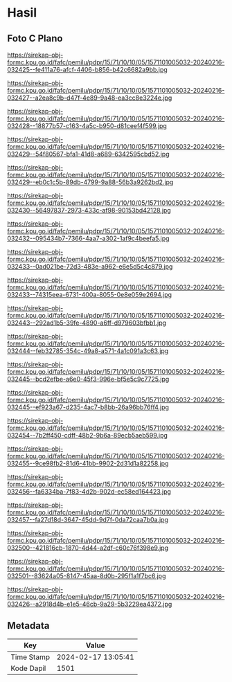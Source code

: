 # Hasil

## Foto C Plano

https://sirekap-obj-formc.kpu.go.id/fafc/pemilu/pdpr/15/71/10/10/05/1571101005032-20240216-032425--fe411a76-afcf-4406-b856-b42c6682a9bb.jpg

https://sirekap-obj-formc.kpu.go.id/fafc/pemilu/pdpr/15/71/10/10/05/1571101005032-20240216-032427--a2ea8c9b-d47f-4e89-9a48-ea3cc8e3224e.jpg

https://sirekap-obj-formc.kpu.go.id/fafc/pemilu/pdpr/15/71/10/10/05/1571101005032-20240216-032428--18877b57-c163-4a5c-b950-d81ceef4f599.jpg

https://sirekap-obj-formc.kpu.go.id/fafc/pemilu/pdpr/15/71/10/10/05/1571101005032-20240216-032429--54f80567-bfa1-41d8-a689-6342595cbd52.jpg

https://sirekap-obj-formc.kpu.go.id/fafc/pemilu/pdpr/15/71/10/10/05/1571101005032-20240216-032429--eb0c1c5b-89db-4799-9a88-56b3a9262bd2.jpg

https://sirekap-obj-formc.kpu.go.id/fafc/pemilu/pdpr/15/71/10/10/05/1571101005032-20240216-032430--56497837-2973-433c-af98-90153bd42128.jpg

https://sirekap-obj-formc.kpu.go.id/fafc/pemilu/pdpr/15/71/10/10/05/1571101005032-20240216-032432--095434b7-7366-4aa7-a302-1af9c4beefa5.jpg

https://sirekap-obj-formc.kpu.go.id/fafc/pemilu/pdpr/15/71/10/10/05/1571101005032-20240216-032433--0ad021be-72d3-483e-a962-e6e5d5c4c879.jpg

https://sirekap-obj-formc.kpu.go.id/fafc/pemilu/pdpr/15/71/10/10/05/1571101005032-20240216-032433--74315eea-6731-400a-8055-0e8e059e2694.jpg

https://sirekap-obj-formc.kpu.go.id/fafc/pemilu/pdpr/15/71/10/10/05/1571101005032-20240216-032443--292ad1b5-39fe-4890-a6ff-d979603bfbb1.jpg

https://sirekap-obj-formc.kpu.go.id/fafc/pemilu/pdpr/15/71/10/10/05/1571101005032-20240216-032444--feb32785-354c-49a8-a571-4a1c091a3c63.jpg

https://sirekap-obj-formc.kpu.go.id/fafc/pemilu/pdpr/15/71/10/10/05/1571101005032-20240216-032445--bcd2efbe-a6e0-45f3-996e-bf5e5c9c7725.jpg

https://sirekap-obj-formc.kpu.go.id/fafc/pemilu/pdpr/15/71/10/10/05/1571101005032-20240216-032445--ef923a67-d235-4ac7-b8bb-26a96bb76ff4.jpg

https://sirekap-obj-formc.kpu.go.id/fafc/pemilu/pdpr/15/71/10/10/05/1571101005032-20240216-032454--7b2ff450-cdff-48b2-9b6a-89ecb5aeb599.jpg

https://sirekap-obj-formc.kpu.go.id/fafc/pemilu/pdpr/15/71/10/10/05/1571101005032-20240216-032455--9ce98fb2-81d6-41bb-9902-2d31d1a82258.jpg

https://sirekap-obj-formc.kpu.go.id/fafc/pemilu/pdpr/15/71/10/10/05/1571101005032-20240216-032456--fa6334ba-7f83-4d2b-902d-ec58ed164423.jpg

https://sirekap-obj-formc.kpu.go.id/fafc/pemilu/pdpr/15/71/10/10/05/1571101005032-20240216-032457--fa27d18d-3647-45dd-9d7f-0da72caa7b0a.jpg

https://sirekap-obj-formc.kpu.go.id/fafc/pemilu/pdpr/15/71/10/10/05/1571101005032-20240216-032500--421816cb-1870-4d44-a2df-c60c76f398e9.jpg

https://sirekap-obj-formc.kpu.go.id/fafc/pemilu/pdpr/15/71/10/10/05/1571101005032-20240216-032501--83624a05-8147-45aa-8d0b-295f1a1f7bc6.jpg

https://sirekap-obj-formc.kpu.go.id/fafc/pemilu/pdpr/15/71/10/10/05/1571101005032-20240216-032426--a2918d4b-e1e5-46cb-9a29-5b3229ea4372.jpg


## Metadata

| Key        | Value               |
| ---------- | ------------------- |
| Time Stamp | 2024-02-17 13:05:41 |
| Kode Dapil | 1501                |



